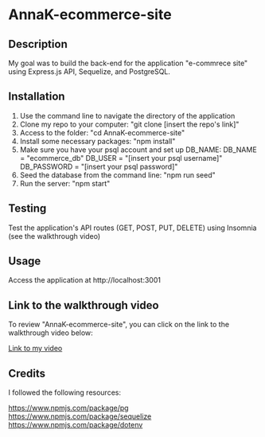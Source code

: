 # AnnaK-ecommerce-site

## Description

My goal was to build the back-end for the application "e-commrece site" using Express.js API, Sequelize, and PostgreSQL.

## Installation

1. Use the command line to navigate the directory of the application
2. Clone my repo to your computer: "git clone [insert the repo's link]"
3. Access to the folder: "cd AnnaK-ecommerce-site"
4. Install some necessary packages: "npm install"
5. Make sure you have your psql account and set up DB_NAME:
    DB_NAME = "ecommerce_db"
    DB_USER = "[insert your psql username]"
    DB_PASSWORD = "[insert your psql password]"
6. Seed the database from the command line: "npm run seed"
7. Run the server: "npm start"

## Testing

Test the application's API routes (GET, POST, PUT, DELETE) using Insomnia (see the walkthrough video) 

## Usage

Access the application at http://localhost:3001

## Link to the walkthrough video

To review "AnnaK-ecommerce-site", you can click on the link to the walkthrough video below:

[Link to my video](https://drive.google.com/file/d/1F1msvDtvTuKmYiVxCJfYloaN_XK75XC1/view)

## Credits

I followed the following resources:

https://www.npmjs.com/package/pg
https://www.npmjs.com/package/sequelize
https://www.npmjs.com/package/dotenv

